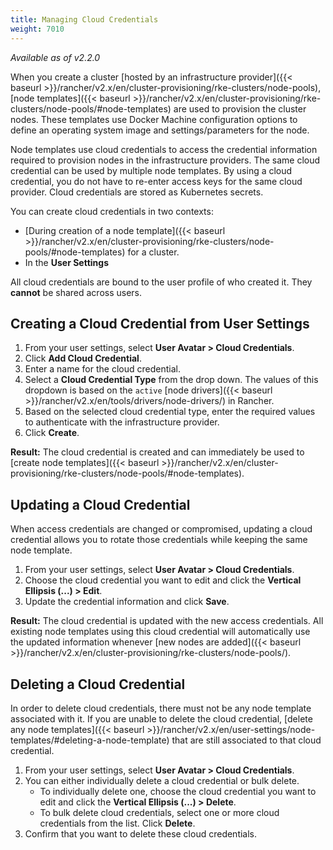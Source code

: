 ```yaml
---
title: Managing Cloud Credentials
weight: 7010
---
```


_Available as of v2.2.0_

When you create a cluster [hosted by an infrastructure provider]({{< baseurl >}}/rancher/v2.x/en/cluster-provisioning/rke-clusters/node-pools), [node templates]({{< baseurl >}}/rancher/v2.x/en/cluster-provisioning/rke-clusters/node-pools/#node-templates) are used to provision the cluster nodes. These templates use Docker Machine configuration options to define an operating system image and settings/parameters for the node.

Node templates use cloud credentials to access the credential information required to provision nodes in the infrastructure providers. The same cloud credential can be used by multiple node templates. By using a cloud credential, you do not have to re-enter access keys for the same cloud provider. Cloud credentials are stored as Kubernetes secrets.


You can create cloud credentials in two contexts:

- [During creation of a node template]({{< baseurl >}}/rancher/v2.x/en/cluster-provisioning/rke-clusters/node-pools/#node-templates) for a cluster.
- In the **User Settings**

All cloud credentials are bound to the user profile of who created it. They **cannot** be shared across users.

## Creating a Cloud Credential from User Settings

1. From your user settings, select **User Avatar > Cloud Credentials**.
1. Click **Add Cloud Credential**.
1. Enter a name for the cloud credential.
1. Select a **Cloud Credential Type** from the drop down. The values of this dropdown is based on the `active` [node drivers]({{< baseurl >}}/rancher/v2.x/en/tools/drivers/node-drivers/) in Rancher.
1. Based on the selected cloud credential type, enter the required values to authenticate with the infrastructure provider.
1. Click **Create**.

**Result:** The cloud credential is created and can immediately be used to [create node templates]({{< baseurl >}}/rancher/v2.x/en/cluster-provisioning/rke-clusters/node-pools/#node-templates).

## Updating a Cloud Credential

When access credentials are changed or compromised, updating a cloud credential allows you to rotate those credentials while keeping the same node template.  

1. From your user settings, select **User Avatar > Cloud Credentials**.
1. Choose the cloud credential you want to edit and click the **Vertical Ellipsis (...) > Edit**.
1. Update the credential information and click **Save**.

**Result:** The cloud credential is updated with the new access credentials. All existing node templates using this cloud credential will automatically use the updated information whenever [new nodes are added]({{< baseurl >}}/rancher/v2.x/en/cluster-provisioning/rke-clusters/node-pools/).

## Deleting a Cloud Credential

In order to delete cloud credentials, there must not be any node template associated with it. If you are unable to delete the cloud credential, [delete any node templates]({{< baseurl >}}/rancher/v2.x/en/user-settings/node-templates/#deleting-a-node-template) that are still associated to that cloud credential.

1. From your user settings, select **User Avatar > Cloud Credentials**.
1. You can either individually delete a cloud credential or bulk delete. 
	- To individually delete one, choose the cloud credential you want to edit and click the **Vertical Ellipsis (...) > Delete**. 
	- To bulk delete cloud credentials, select one or more cloud credentials from the list. Click **Delete**.
1. Confirm that you want to delete these cloud credentials.
